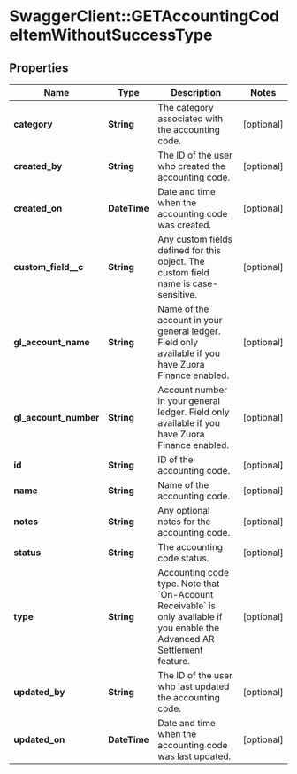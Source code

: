 # SwaggerClient::GETAccountingCodeItemWithoutSuccessType

## Properties
Name | Type | Description | Notes
------------ | ------------- | ------------- | -------------
**category** | **String** | The category associated with the accounting code.  | [optional] 
**created_by** | **String** | The ID of the user who created the accounting code.  | [optional] 
**created_on** | **DateTime** | Date and time when the accounting code was created.  | [optional] 
**custom_field__c** | **String** | Any custom fields defined for this object. The custom field name is case-sensitive.  | [optional] 
**gl_account_name** | **String** | Name of the account in your general ledger.  Field only available if you have Zuora Finance enabled.  | [optional] 
**gl_account_number** | **String** | Account number in your general ledger.  Field only available if you have Zuora Finance enabled.  | [optional] 
**id** | **String** | ID of the accounting code.  | [optional] 
**name** | **String** | Name of the accounting code.  | [optional] 
**notes** | **String** | Any optional notes for the accounting code.  | [optional] 
**status** | **String** | The accounting code status.  | [optional] 
**type** | **String** | Accounting code type.   Note that &#x60;On-Account Receivable&#x60; is only available if you enable the Advanced AR Settlement feature.   | [optional] 
**updated_by** | **String** | The ID of the user who last updated the accounting code.  | [optional] 
**updated_on** | **DateTime** | Date and time when the accounting code was last updated.  | [optional] 


